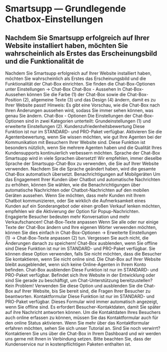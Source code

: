 # Smartsupp — Grundlegende Chatbox-Einstellungen
## Nachdem Sie Smartsupp erfolgreich auf Ihrer Website installiert haben, möchten Sie wahrscheinlich als Erstes das Erscheinungsbild und die Funktionalität de
Nachdem Sie Smartsupp erfolgreich auf Ihrer Website installiert haben, möchten Sie wahrscheinlich als Erstes das Erscheinungsbild und die Funktionalität der Chat-Box einrichten.
Sie finden die Chat-Box-Optionen unter Einstellungen → Chat-Box
Chat-Box - Aussehen
In Chat-Box-Aussehen können Sie die Farbe (1) der Chat-Box sowie die Chat-Box-Position (2), allgemeine Texte (3) und das Design (4) ändern, damit es zu Ihrer Website passt!
Hinweis: Es gibt eine Vorschau, wie die Chat-Box nach Ihren Änderungen aussehen wird, sodass Sie immer sehen können, was genau Sie ändern.
Chat-Box - Optionen
Die Einstellungen der Chat-Box-Optionen sind in zwei Kategorien unterteilt: Grundeinstellungen (1) und erweiterte Einstellungen (2).
Kundenzufriedenheitsbewertung
Diese Funktion ist nur im STANDARD- und PRO-Paket verfügbar.
Aktivieren Sie die Agentenbewertung, wenn Sie wissen möchten, wie gut Ihre Agenten bei der Kommunikation mit Besuchern Ihrer Website sind. Diese Funktion ist besonders nützlich, wenn Sie mehrere Agenten haben und die Qualität Ihres Kundensupports kontinuierlich verbessern möchten.
Sprache der Chat-Box
Smartsupp wird in viele Sprachen übersetzt! Wir empfehlen, immer dieselbe Sprache der Smartsupp-Chat-Box zu verwenden, die Sie auf Ihrer Website verwenden. Nachdem Sie die Sprache geändert haben, wird die gesamte Chat-Box automatisch übersetzt.
Benachrichtigungen auf Mobilgeräten
Um das Engagement Ihrer Kunden über Chatbot und automatische Nachrichten zu erhöhen, können Sie wählen, wie die Benachrichtigungen über automatische Nachrichten oder Chatbot-Nachrichten auf den mobilen Geräten aussehen.
Wenn Sie möchten, dass mehr Kunden mit Ihrem Chatbot kommunizieren, oder Sie wirklich die Aufmerksamkeit eines Kunden auf ein Sonderangebot oder einen großen Verkauf lenken möchten, empfehlen wir die Aktivierung der Option für Popup-Nachrichten. Engagierte Besucher bedeuten mehr Konversation und mehr Verkaufschancen! 
Chat-Box-Texte anpassen
Wenn Sie alle oder nur einige Texte der Chat-Box ändern und Ihre eigenen Wörter verwenden möchten, können Sie dies einfach in Chat-Box-Optionen → Erweiterte Einstellungen (1) → Chat-Box-Texte anpassen (2) tun. Vergessen Sie auch nicht, die Änderungen danach zu speichern!
Chat-Box ausblenden, wenn Sie offline sind
Diese Funktion ist nur im STANDARD- und PRO-Paket verfügbar.
Sie können diese Option verwenden, falls Sie nicht möchten, dass die Besucher Sie kontaktieren, wenn Sie nicht online sind. Die Chat-Box auf Ihrer Website bleibt ausgeblendet, wenn sich keine Online-Agenten in Ihrem Konto befinden.
Chat-Box ausblenden
Diese Funktion ist nur im STANDARD- und PRO-Paket verfügbar.
Befindet sich Ihre Website in der Entwicklung oder sind Sie gerade zu beschäftigt, um Chat-Unterstützung bereitzustellen? Kein Problem! Verwenden Sie diese Option und ausblenden Sie die Chat-Box auf Ihrer Website, bis Sie bereit sind, die Fragen Ihrer Besucher zu beantworten.
Kontaktformular
Diese Funktion ist nur im STANDARD- und PRO-Paket verfügbar.
Dieses Formular wird immer automatisch angezeigt, wenn Sie offline sind. Es erfordert Besucher-Kontaktdaten, damit Sie später auf ihre Nachricht antworten können. Um die Kontaktdaten Ihres Besuchers auch online erfassen zu können, müssen Sie das Kontaktformular auch für den online Status aktivieren. Wenn Sie mehr über das Kontaktformular erfahren möchten, sehen Sie sich unser Tutorial an.
Sind Sie noch verwirrt? Kontaktieren Sie uns über die Chat-Box in Ihrem Dashboard und wir werden uns gerne mit Ihnen in Verbindung setzen. Bitte beachten Sie, dass der Kundenservice nur in kostenpflichtigen Paketen enthalten ist.

